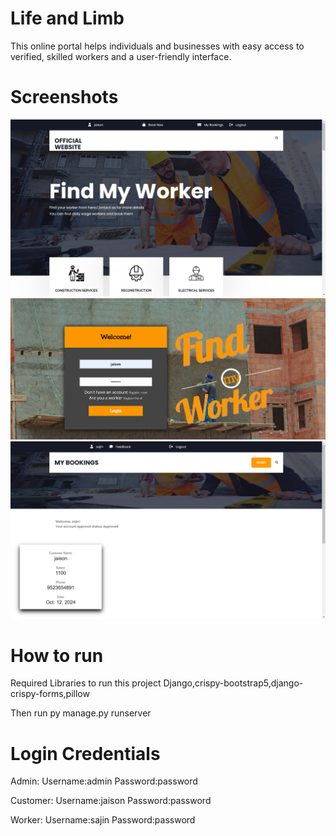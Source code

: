 # Life and Limb 
This online portal helps individuals and businesses with easy access to verified, skilled workers and a user-friendly interface.

# Screenshots
![Screenshot](/Screenshot/1.png?raw=true "Screenshot")
![Screenshot](/Screenshot/2.png?raw=true "Screenshot")
![Screenshot](/Screenshot/3.png?raw=true "Screenshot")

# How to run 
Required Libraries to run this project
Django,crispy-bootstrap5,django-crispy-forms,pillow

Then run
py manage.py runserver

# Login Credentials
Admin:
Username:admin
Password:password

Customer:
Username:jaison
Password:password

Worker:
Username:sajin
Password:password
